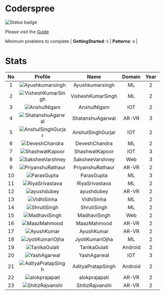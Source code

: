 
Coderspree
==========


![Status badge](https://github.com/InnogeeksOrganization/coderspree/actions/workflows/checkSubmission.yml/badge.svg)  


Please visit the [Guide](./Guide/README.md)  


Minimum problems to complete | **GettingStarted**: `5` | **Patterns**: `8` |   

# Stats
  

|No|Profile|Name|Domain|Year|Solved|
| :---: | :---: | :---: | :---: | :---: | :---: |
|1|![Ayushkumarsingh](https://avatars.githubusercontent.com/u/84376218?v=4&s=100)|Ayushkumarsingh|ML|2|35|
|2|![VisheshKumarSingh](https://avatars.githubusercontent.com/u/47525494?v=4&s=100)|VisheshKumarSingh|ML|2|34|
|3|![AnshulNigam](https://avatars.githubusercontent.com/u/74321084?v=4&s=100)|AnshulNigam|IOT|2|30|
|4|![ShatanshuAgarwal](https://avatars.githubusercontent.com/u/63258511?v=4&s=100)|ShatanshuAgarwal|AR-VR|3|29|
|5|![AnshulSinghGurjar](https://avatars.githubusercontent.com/u/90499262?v=4&s=100)|AnshulSinghGurjar|IOT|2|29|
|6|![DeveshChandra](https://avatars.githubusercontent.com/u/84376218?v=4&s=100)|DeveshChandra|ML|2|29|
|7|![ShashwatKapoor](https://avatars.githubusercontent.com/u/74201117?v=4&s=100)|ShashwatKapoor|IOT|3|27|
|8|![SaksheeVarshney](https://avatars.githubusercontent.com/u/84376218?v=4&s=100)|SaksheeVarshney|Web|3|27|
|9|![PriyanshuRathaur](https://avatars.githubusercontent.com/u/86730388?v=4&s=100)|PriyanshuRathaur|AR-VR|2|25|
|10|![ParasGupta](https://avatars.githubusercontent.com/u/60445527?v=4&s=100)|ParasGupta|ML|3|20|
|11|![RiyaSrivastava](https://avatars.githubusercontent.com/u/84376218?v=4&s=100)|RiyaSrivastava|ML|2|20|
|12|![ayushdubey](https://avatars.githubusercontent.com/u/33064931?v=4&s=100)|ayushdubey|AR-VR|2|19|
|13|![VidhiSinha](https://avatars.githubusercontent.com/u/83163944?v=4&s=100)|VidhiSinha|ML|2|19|
|14|![ShrutiSingh](https://avatars.githubusercontent.com/u/82566938?v=4&s=100)|ShrutiSingh|ML|2|17|
|15|![MadhaviSingh](https://avatars.githubusercontent.com/u/84376218?v=4&s=100)|MadhaviSingh|Web|2|17|
|16|![MaazMahmood](https://avatars.githubusercontent.com/u/83294849?v=4&s=100)|MaazMahmood|AR-VR|2|16|
|17|![AyushKumar](https://avatars.githubusercontent.com/u/77633249?v=4&s=100)|AyushKumar|AR-VR|2|15|
|18|![JyotiKumariOjha](https://avatars.githubusercontent.com/u/84376218?v=4&s=100)|JyotiKumariOjha|ML|2|15|
|19|![TanikaGulati](https://avatars.githubusercontent.com/u/84376218?v=4&s=100)|TanikaGulati|Android|2|15|
|20|![YashAgarwal](https://avatars.githubusercontent.com/u/59206738?v=4&s=100)|YashAgarwal|IOT|3|14|
|21|![AdityaPratapSingh](https://avatars.githubusercontent.com/u/84376218?v=4&s=100)|AdityaPratapSingh|Android|2|14|
|22|![alokprajapati](https://avatars.githubusercontent.com/u/78910289?v=4&s=100)|alokprajapati|AR-VR|2|13|
|23|![ShitizRajvanshi](https://avatars.githubusercontent.com/u/86548099?v=4&s=100)|ShitizRajvanshi|AR-VR|2|13|
